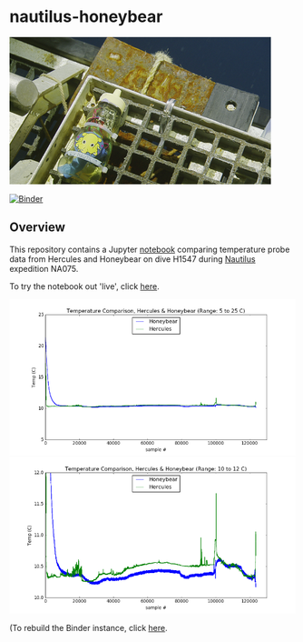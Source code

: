 # nautilus-honeybear

<img src="pics/hbs.png">

[![Binder](http://mybinder.org/badge.svg)](http://mybinder.org:/repo/dwblair/nautilus-honeybear)

## Overview

This repository contains a Jupyter <a href="index.ipynb">notebook</a> comparing temperature probe data from Hercules and Honeybear on dive H1547 during <a href="http://nautiluslive.org">Nautilus</a> expedition NA075.

To try the notebook out 'live', click <a href="http://mybinder.org:/repo/dwblair/nautilus-honeybear">here</a>.

<img src="pics/overlay_5_25.png">
<img src="pics/overlay_10_12.png">

(To rebuild the Binder instance, click [here](http://mybinder.org/status/dwblair/nautilus-honeybear).
